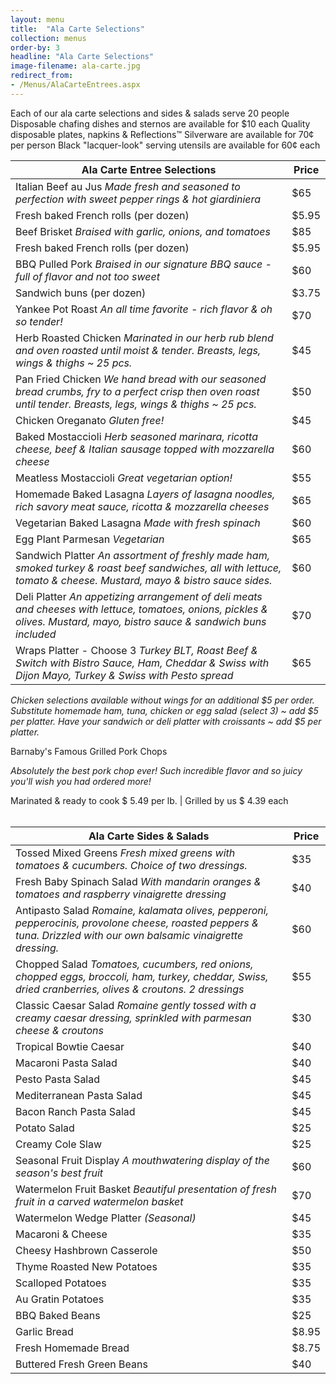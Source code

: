 ```yaml
---
layout: menu
title:  "Ala Carte Selections"
collection: menus
order-by: 3
headline: "Ala Carte Selections"
image-filename: ala-carte.jpg
redirect_from:
- /Menus/AlaCarteEntrees.aspx
---
```


Each of our ala carte selections and sides & salads serve 20 people
Disposable chafing dishes and sternos are available for $10 each
Quality disposable plates, napkins & Reflections™ Silverware are available for 70¢ per person
Black "lacquer-look" serving utensils are available for 60¢ each



Ala Carte Entree Selections | Price
----------|-----------
Italian Beef au Jus *Made fresh and seasoned to perfection with sweet pepper rings & hot giardiniera* | $65
Fresh baked French rolls (per dozen) | $5.95
Beef Brisket *Braised with garlic, onions, and tomatoes* | $85
Fresh baked French rolls (per dozen) | $5.95
BBQ Pulled Pork *Braised in our signature BBQ sauce - full of flavor and not too sweet* | $60
Sandwich buns (per dozen) | $3.75
Yankee Pot Roast *An all time favorite - rich flavor & oh so tender!* | $70
Herb Roasted Chicken *Marinated in our herb rub blend and oven roasted until moist & tender. Breasts, legs, wings & thighs ~ 25 pcs.* | $45
Pan Fried Chicken *We hand bread with our seasoned bread crumbs, fry to a perfect crisp then oven roast until tender. Breasts, legs, wings & thighs ~ 25 pcs.* | $50
Chicken Oreganato *Gluten free!* | $45
Baked Mostaccioli *Herb seasoned marinara, ricotta cheese, beef & Italian sausage topped with mozzarella cheese* | $60
Meatless Mostaccioli *Great vegetarian option!* | $55
Homemade Baked Lasagna *Layers of lasagna noodles, rich savory meat sauce, ricotta & mozzarella cheeses* | $65
Vegetarian Baked Lasagna *Made with fresh spinach* | $60
Egg Plant Parmesan *Vegetarian* | $65
Sandwich Platter *An assortment of freshly made ham, smoked turkey & roast beef sandwiches, all with lettuce, tomato & cheese. Mustard, mayo & bistro sauce sides.* | $60
Deli Platter *An appetizing arrangement of deli meats and cheeses with lettuce, tomatoes, onions, pickles & olives. Mustard, mayo, bistro sauce & sandwich buns included* | $70
Wraps Platter - Choose 3 *Turkey BLT, Roast Beef & Switch with Bistro Sauce, Ham, Cheddar & Swiss with Dijon Mayo, Turkey & Swiss with Pesto spread* | $65

*Chicken selections available without wings for an additional $5 per order.*
*Substitute homemade ham, tuna, chicken or egg salad (select 3) ~ add $5 per platter.*
*Have your sandwich or deli platter with croissants ~ add $5 per platter.*

Barnaby's Famous Grilled Pork Chops

*Absolutely the best pork chop ever!*
*Such incredible flavor and so juicy you'll wish you had ordered more!*

Marinated & ready to cook $ 5.49 per lb. | Grilled by us $ 4.39 each
<br /><br />

Ala Carte Sides & Salads | Price
---------|---------
Tossed Mixed Greens *Fresh mixed greens with tomatoes & cucumbers. Choice of two dressings.* | $35
Fresh Baby Spinach Salad *With mandarin oranges & tomatoes and raspberry vinaigrette dressing* | $40
Antipasto Salad *Romaine, kalamata olives, pepperoni, pepperocinis, provolone cheese, roasted peppers & tuna. Drizzled with our own balsamic vinaigrette dressing.* | $60
Chopped Salad *Tomatoes, cucumbers, red onions, chopped eggs, broccoli, ham, turkey, cheddar, Swiss, dried cranberries, olives & croutons. 2 dressings* | $55
Classic Caesar Salad *Romaine gently tossed with a creamy caesar dressing, sprinkled with parmesan cheese & croutons* | $30
Tropical Bowtie Caesar | $40
Macaroni Pasta Salad | $40
Pesto Pasta Salad | $45
Mediterranean Pasta Salad | $45
Bacon Ranch Pasta Salad | $45
Potato Salad | $25
Creamy Cole Slaw | $25
Seasonal Fruit Display *A mouthwatering display of the season's best fruit* | $60
Watermelon Fruit Basket *Beautiful presentation of fresh fruit in a carved watermelon basket* | $70
Watermelon Wedge Platter *(Seasonal)* | $45
Macaroni & Cheese | $35
Cheesy Hashbrown Casserole | $50
Thyme Roasted New Potatoes | $35
Scalloped Potatoes | $35
Au Gratin Potatoes | $35
BBQ Baked Beans | $25
Garlic Bread | $8.95
Fresh Homemade Bread | $8.75
Buttered Fresh Green Beans |$40

